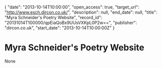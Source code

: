 {
  "date": "2013-10-14T10:00:00", 
  "open_access": true, 
  "target_url": "http://www.esch.dircon.co.uk/", 
  "description": null, 
  "end_date": null, 
  "title": "Myra Schneider's Poetry Website", 
  "record_id": "20131014T100000/qpEiaQoBx9UUsVXKpL0P2w==", 
  "publisher": "dircon.co.uk", 
  "start_date": "2013-10-14T10:00:00Z"
}

# Myra Schneider's Poetry Website

None